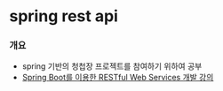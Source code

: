 # spring rest api

### 개요

- spring 기반의 청첩장 프로젝트를 참여하기 위하여 공부
- [Spring Boot를 이용한 RESTful Web Services 개발 강의](https://www.inflearn.com/course/spring-boot-restful-web-services/dashboard)